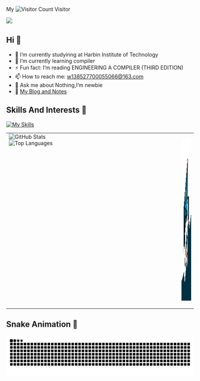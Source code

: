 My ![Visitor Count](https://profile-counter.glitch.me/TenOne506/count.svg) Visitor 

<picture>
  <img src="https://readme-typing-svg.demolab.com?font=Kalam&size=30&duration=3500&pause=1000&color=70A5FD&width=435&lines=Hi+!+I'm+Wan+YiFan.%F0%9F%91%8F;I’m newbie.%F0%9F%98%80)">
</picture>

## Hi  👋
- 🔭 I’m currently studyinng  at Harbin Institute of Technology
- 🌱 I’m currently learning compiler
- ⚡ Fun fact: I’m reading  ENGINEERING A COMPILER (THIRD EDITION)
- 📫 How to reach me: w138527700055066@163.com
- 💬 Ask me about Nothing,I’m newbie
- 🔗 [My Blog and Notes](https://tenone506.github.io/)
<!--
**TenOne506/TenOne506** is a ✨ _special_ ✨ repository because its `README.md` (this file) appears on your GitHub profile.

Here are some ideas to get you started:

- 🔭 I’m currently working on ...
- 🌱 I’m currently learning ...
- 👯 I’m looking to collaborate on ...
- 🤔 I’m looking for help with ...
- 💬 Ask me about ...
- 📫 How to reach me: ...
- 😄 Pronouns: ...
- ⚡ Fun fact: ...
-->


## Skills And Interests  👋

[![My Skills](https://skillicons.dev/icons?i=ai,cpp,c,py,js,rust,git,github,githubactions,vscode,vim,latex,postman,npm,linux,ubuntu,debian,windows,anaconda,cmake,docker,mysql,redis,nginx,pytorch,matlab,md,svg,gmail,powershell)](https://skillicons.dev)


<table>
  <tr>
    <td style="width: 450px; vertical-align: top;">
      <!-- 左边的内容 -->
      <div style="width: 100%;">
        <picture>
          <source 
            srcset="https://github-readme-stats.vercel.app/api?username=TenOne506&show_icons=true&hide_border=true&line_height=24&theme=tokyonight&bg_color=45,1e90ff,8a2be2"
            media="(prefers-color-scheme: dark)" />
          <img src="https://github-readme-stats.vercel.app/api?username=TenOne506&show_icons=true&hide_border=true&line_height=24" alt="GitHub Stats" style="width: 100%;" />
        </picture>
        <br/>
        <picture>
          <source 
            srcset="https://github-readme-stats.vercel.app/api/top-langs/?username=TenOne506&layout=compact&hide_border=true&langs_count=8&theme=tokyonight&bg_color=45,1e90ff,8a2be2"
            media="(prefers-color-scheme: dark)" />
          <img src="https://github-readme-stats.vercel.app/api/top-langs/?username=TenOne506&layout=compact&langs_count=8&hide_border=true" alt="Top Languages" style="width: 100%;" />
        </picture>
      </div>
    </td>
    <td style="vertical-align: top;">
      <!-- 右边的GIF图 -->
      <p align="center">
        <img src="src/code.gif" alt="GIF" title="Do what you like, and do it best!" style="width: 400px;height: 435px" />
      </p>
    </td>
  </tr>
</table>

## Snake Animation  🐍

<picture>
  <source media="(prefers-color-scheme: dark)" srcset="https://raw.githubusercontent.com/TenOne506/TenOne506/output/github-contribution-grid-snake-dark.svg">
  <source media="(prefers-color-scheme: light)" srcset="https://raw.githubusercontent.com/TenOne506/TenOne506/output/github-contribution-grid-snake.svg">
  <img alt="github contribution grid snake animation" src="https://raw.githubusercontent.com/TenOne506/TenOne506/output/github-contribution-grid-snake.svg">
</picture>

